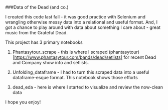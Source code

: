 ###Data of the Dead (and co.)

I created this code last fall - it was good practice with Selenium and wrangling otherwise messy data into a relational and useful format. And, I got a chance to play around with data about something I care about - great music from the Grateful Dead.

This project has 3 primary notebooks

1) Phantasytour_scrape - this is where I scraped (phantasytour)[https://www.phantasytour.com/bands/dead/setlists] for recent Dead and Company show info and setlists.

2) Unfolding_dataframe - I had to turn this scraped data into a useful dataframe-esque format. This notebook shows those efforts

3) dead_eda - here is where I started to visualize and review the now-clean data

I hope you enjoy!